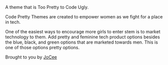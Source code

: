 A theme that is Too Pretty to Code Ugly.

Code Pretty Themes are created to empower women as we fight for a place in tech.

One of the easiest ways to encourage more girls to enter stem is to market technology to them. Add pretty and feminine tech product options besides the blue, black, and green options that are marketed towards men. This is one of those options pretty options.

Brought to you by [JoCee](https://www.instagram.com/jocee.holladay/)

